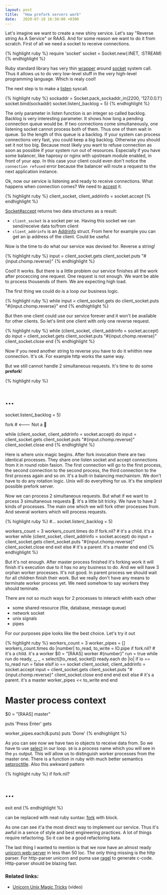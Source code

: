 ```yaml
---
layout: post
title:  "How prefork servers work"
date:   2020-07-18 16:30:00 +0300
---
```


Let's imagine we want to create a new shiny service. Let's say "Reverse string As A Service" or RAAS. And for some reason we want to do it from scratch.
First of all we need a socket to receive connections.

{% highlight ruby %}
require 'socket'
socket = Socket.new(:INET, :STREAM)
{% endhighlight %}

Ruby standard library has very thin [wrapper](https://ruby-doc.org/stdlib-2.7.1/libdoc/socket/rdoc/index.html) around [socket](https://man7.org/linux/man-pages/man2/socket.2.html) system call. Thus it allows us to do very low-level stuff in the very high-level programming language. Which is realy cool!

The next step is to make a [listen](https://man7.org/linux/man-pages/man2/listen.2.html) syscall.

{% highlight ruby %}
sockaddr = Socket.pack_sockaddr_in(2200, '127.0.0.1')
socket.bind(sockaddr)
socket.listen(_backlog = 5)
{% endhighlight %}

The only parameter in listen function is an integer so called backlog. Backlog is very interesting parameter. It shows how long a pending connection queue would be. If two connections come simultaneously, one listening socket cannot process both of them. Thus one of them wait in queue. So the length of this queue is a backlog. If your system can process connections very fast, you could keep a big backlog. Otherwise you should set it not too big. Because most likely you want to refuse connection as soon as possible if your system run out of resources. Especially if you have some balancer, like haproxy or nginx with upstream module enabled, in front of your app. In this case your client could even don't notice the `connection refused` error because the balancer will route a request to the next application instance.

Ok, now our service is listening and ready to receive connections. What happens when connection comes? We need to [accept](https://man7.org/linux/man-pages/man2/accept.2.html) it.

{% highlight ruby %}
client_socket, client_addrinfo = socket.accept
{% endhighlight %}

[Socket#accept](https://ruby-doc.org/stdlib-2.7.1/libdoc/socket/rdoc/Socket.html#method-i-accept) returns two data structures as a result:

- `client_socket` is a socket per se. Having this socket we can send/receive data to/from client
- `client_addrinfo` is an [Addrinfo](https://ruby-doc.org/stdlib-2.7.1/libdoc/socket/rdoc/Addrinfo.html) struct. From here for example you can get an ip address of the client. Could be useful.

Now is the time to do what our service was devised for. Reverse a string!

{% highlight ruby %}
input = client_socket.gets
client_socket.puts "#{input.chomp.reverse}"
{% endhighlight %}

Cool! It works. But there is a little problem our service finishes all the work after proceccing one request. One request is not enough. We want be able to process thousends of them. We are expecting high load.

The first thing we could do is a loop our business logic.

{% highlight ruby %}
while input = client_socket.gets do
  client_socket.puts "#{input.chomp.reverse}"
end
{% endhighlight %}

But then one client could use our service forever and it won't be available for other clients. So let's limit one client with only one reverse request.

{% highlight ruby %}
while (client_socket, client_addrinfo = socket.accept) do
  input = client_socket.gets
  client_socket.puts "#{input.chomp.reverse}"
  client_socket.close
end
{% endhighlight %}

Now if you need another string to reverse you have to do it whithin new connection. It's ok. For example http works the same way.

But we still cannot handle 2 simultaneous requests. It's time to do some **prefork**!

{% highlight ruby %}
# ...
socket.listen(_backlog = 5)

fork # <--- Not a 🥄

while (client_socket, client_addrinfo = socket.accept) do
  input = client_socket.gets
  client_socket.puts "#{input.chomp.reverse}"
  client_socket.close
end
{% endhighlight %}

Here is where unix magic begins. After fork invocation there are two identical processes. They share one listen socket and accept connections from it in round robin fasion. The first connection will go to the first process, the second connection to the second process, the third connection to the first process again and so on. It's a built-in balancing mechainism. We don't have to do any rotation logic. Unix will do everything for us. It's the simpliest possible prefork server.

Now we can process 2 simultaneous requests. But what if we want to prcess 3 simultaneous requests 🤔. It's a little bit tricky. We have to have 2 kinds of processes. The main one which we will fork other processes from. And several workers which will process requests.

{% highlight ruby %}
#...
socket.listen(_backlog = 5)

workers_count = 3
workers_count.times do
  if fork.nil?
    # it's a child. it's a worker
    while (client_socket, client_addrinfo = socket.accept) do
      input = client_socket.gets
      client_socket.puts "#{input.chomp.reverse}"
      client_socket.close
    end
    exit
  else
    # it's a parent. it's a master
  end
end
{% endhighlight %}

But it's not enough. After master process finished it's forking work it will finish it's execution due to it has no any business to do. And we will have 3 orphan worker processes. It's not good. In parent process we should wait for all children finish their work. But we really don't have any means to terminate worker process yet. We need somehow to say workers they should teminate.

There are not so much ways for 2 processes to interacti whith each other

- some shared resource (file, database, message queue)
- network socket
- unix signals
- pipes

For our purposes pipe looks like the best choice. Let's try it out

{% highlight ruby %}
workers_count = 3
worker_pipes = []
workers_count.times do |number|
  to_read, to_write = IO.pipe
  if fork.nil?
    # it's a child. it's a worker
    $0 = "[RAAS] worker #{number}"
    run = true
    while run do
      ready, _, _ = select([to_read, socket])
      ready.each do |io|
        if io == to_read
          run = false
        elsif io == socket
          client_socket, client_addrinfo = socket.accept
          input = client_socket.gets
          client_socket.puts "#{input.chomp.reverse}"
          client_socket.close
        end
      end
    end
    exit
  else
    # it's a parent. it's a master
    worker_pipes << to_write
  end
end

# Master process context
$0 = "[RAAS] master"

puts 'Press Enter'
gets

worker_pipes.each(&:puts)
puts 'Done'
{% endhighlight %}

As you can see now we have two io objects to receive data from. So we have to use [select](https://man7.org/linux/man-pages/man2/select.2.html) in our loop. `$0` is a process name which you will see in the `ps` output. This will allow us to distinguish worker processes from the master one. There is a function in ruby with much better semantics [setproctitle](https://ruby-doc.org/core-2.7.1/Process.html#method-c-setproctitle). Also this awkward pattern

{% highlight ruby %}
if fork.nil?
  # ...
  exit
end
{% endhighlight %}

can be replaced with neat ruby suntax: [fork](https://ruby-doc.org/core-2.7.1/Process.html#method-c-fork) with block.

As one can see it'a the most direct way to implement our service. Thus it's awful in a sence of style and best engineering practices. A lot of things require refactoring. So it can be a good refactoring kata.

The last thing I wanted to mention is that we now have an almost ready [unicorn web-server](http://unicorn.bogomips.org/) in less than 50 loc. The only thing missing is the http parser. For http-parser unicorn and puma use [ragel](http://www.colm.net/open-source/ragel/) to generate c-code. Http-parser should be blazing fast.

### Related links:

- [Unicorn Unix Magic Tricks](https://www.youtube.com/watch?v=DGhlQomeqKc) (video)
